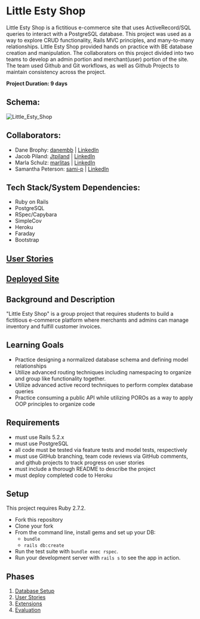 # Little Esty Shop

Little Esty Shop is a fictitious e-commerce site that uses ActiveRecord/SQL queries to interact with a PostgreSQL database. This project was used as a way to explore CRUD functionality, Rails MVC principles, and many-to-many relationships. Little Esty Shop provided hands on practice with BE database creation and manipulation. The collaborators on this project divided into two teams to develop an admin portion and merchant(user) portion of the site. The team used Github and Git workflows, as well as Github Projects to maintain consistency across the project. 

**Project Duration: 9 days**

## Schema:
![Little_Esty_Shop](https://user-images.githubusercontent.com/42476338/128379019-4b6a28ff-d263-4d2d-8608-7f4a98c0c508.png)

## Collaborators:
- Dane Brophy: [danembb](https://github.com/danembb) | [LinkedIn](https://www.linkedin.com/in/dane-brophy/)
- Jacob Piland: [Jtpiland](https://github.com/Jtpiland) | [LinkedIn](https://www.linkedin.com/in/jacob-piland-3a6083212/)
- Marla Schulz: [marlitas](https://github.com/marlitas) | [LinkedIn](https://www.linkedin.com/in/marla-a-schulz/)
- Samantha Peterson: [sami-p](https://github.com/sami-p) | [LinkedIn](https://www.linkedin.com/in/samantha-peterson-15b18220b/)

## Tech Stack/System Dependencies:
- Ruby on Rails
- PostgreSQL
- RSpec/Capybara
- SimpleCov
- Heroku
- Faraday
- Bootstrap

## [User Stories](./doc/user_stories.md)
## [Deployed Site](https://frozen-hollows-68377.herokuapp.com/admin)

## Background and Description

"Little Esty Shop" is a group project that requires students to build a fictitious e-commerce platform where merchants and admins can manage inventory and fulfill customer invoices.

## Learning Goals
- Practice designing a normalized database schema and defining model relationships
- Utilize advanced routing techniques including namespacing to organize and group like functionality together.
- Utilize advanced active record techniques to perform complex database queries
- Practice consuming a public API while utilizing POROs as a way to apply OOP principles to organize code

## Requirements
- must use Rails 5.2.x
- must use PostgreSQL
- all code must be tested via feature tests and model tests, respectively
- must use GitHub branching, team code reviews via GitHub comments, and github projects to track progress on user stories
- must include a thorough README to describe the project
- must deploy completed code to Heroku

## Setup

This project requires Ruby 2.7.2.

* Fork this repository
* Clone your fork
* From the command line, install gems and set up your DB:
    * `bundle`
    * `rails db:create`
* Run the test suite with `bundle exec rspec`.
* Run your development server with `rails s` to see the app in action.

## Phases

1. [Database Setup](./doc/db_setup.md)
1. [User Stories](./doc/user_stories.md)
1. [Extensions](./doc/extensions.md)
1. [Evaluation](./doc/evaluation.md)
